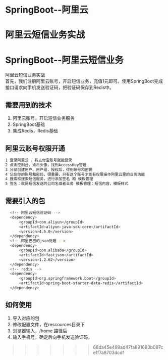 # SpringBoot--阿里云
阿里云短信业务实战
=======
# SpringBoot--阿里云短信业务
阿里云短信业务实战 <br>
首先，我们注册阿里云账号，开启短信业务，充值1元即可。使用SpringBoot完成接口请求向手机发送验证码，把验证码保存到Redis中。

## 需要用到的技术

  1. 阿里云账号，开启短信业务服务 <br>
  2. SpringBoot基础 <br>
  3. 集成Redis，Redis基础 <br>

## 阿里云账号权限开通
``` bash
1 登录阿里云 ，有支付宝账号就能登录
2 点击控制台，点击头像，找到AccessKey管理
3 分部创建用户、用户组，授权后，得到账号和密钥
4 记住你的账号和密码，很重要，只有这个账号才能有权限操作阿里云里的业务功能
4 搜索框搜索短信服务，进行添加签名 和 模板管理
5 签名：就是短信发送的公司名或者业务 模板管理：短信内容，模板样式
```

## 需要引入的包
``` bash
  <!-- 阿里云短信验证码 -->
  <dependency>
      <groupId>com.aliyun</groupId>
      <artifactId>aliyun-java-sdk-core</artifactId>
      <version>4.5.0</version>
  </dependency>
  <!-- 阿里巴巴的json处理 -->
  <dependency>
      <groupId>com.alibaba</groupId>
      <artifactId>fastjson</artifactId>
      <version>1.2.62</version>
  </dependency>
  <!-- redis -->
  <dependency>
      <groupId>org.springframework.boot</groupId>
      <artifactId>spring-boot-starter-data-redis</artifactId>
  </dependency>
```

## 如何使用
1. 导入对应的包   <br>
2. 修改配置文件，在rescources目录下 <br>
3. 浏览器输入，/home 路径后  <br>
4. 输入手机号，确定后向手机发送验证码。

>>>>>>> 68da45e499ad47fa891683b097ce1f7a8703dcdf
